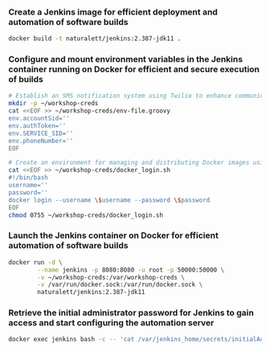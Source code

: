 ### Create a Jenkins image for efficient deployment and automation of software builds
```bash
docker build -t naturalett/jenkins:2.387-jdk11 .
```

### Configure and mount environment variables in the Jenkins container running on Docker for efficient and secure execution of builds

```bash
# Establish an SMS notification system using Twilio to enhance communication and improve the efficiency of the environment
mkdir -p ~/workshop-creds
cat <<EOF >> ~/workshop-creds/env-file.groovy
env.accountSid=''
env.authToken=''
env.SERVICE_SID=''
env.phoneNumber=''
EOF

# Create an environment for managing and distributing Docker images using DockerHub, to streamline the deployment process
cat <<EOF >> ~/workshop-creds/docker_login.sh
#!/bin/bash
username=''
password=''
docker login --username \$username --password \$password
EOF
chmod 0755 ~/workshop-creds/docker_login.sh
```

### Launch the Jenkins container on Docker for efficient automation of software builds
```bash
docker run -d \
        --name jenkins -p 8080:8080 -u root -p 50000:50000 \
        -v ~/workshop-creds:/var/workshop-creds \
        -v /var/run/docker.sock:/var/run/docker.sock \
        naturalett/jenkins:2.387-jdk11
```

### Retrieve the initial administrator password for Jenkins to gain access and start configuring the automation server
```bash
docker exec jenkins bash -c -- 'cat /var/jenkins_home/secrets/initialAdminPassword'
```

